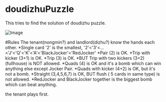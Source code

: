 # doudizhuPuzzle
This tries to find the solution of doudizhu puzzle.

![Image](../master/puzzle.png?raw=true)

#Rules
The tenant(nongmin?) and landlord(dizhu?) know the hands each other.
*Single card '2' is the smallest, '2'<'3'<...<'J'<'Q'<'K'<'A'<'BlackJocker'<'RedJocker'
*Pair (2) is OK.
*Trip with kicker (3+1) is OK.
*Trip (3) is OK.
*BUT Trip with two kickers (3+2) (fullhouse) is NOT allowed.
*Quads (4) is OK and it's a bomb which can win anything else except Jocker Pair.
*Quads with kicker (4+2) is OK, but it's not a bomb.
*Straight (3,4,5,6,7) is OK, BUT flush ( 5 cards in same type) is not allowed.
*RedJocker and BlackJocker together is the biggest bomb which can beat anything.

the tenant plays first.


